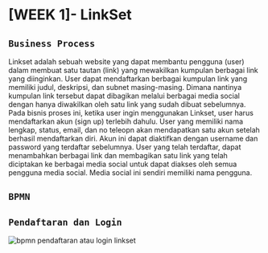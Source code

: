 # [WEEK 1]- LinkSet

## `Business Process`
Linkset adalah sebuah website  yang dapat membantu pengguna (user) dalam membuat satu tautan (link) yang mewakilkan kumpulan berbagai link yang diinginkan. User dapat mendaftarkan berbagai kumpulan link yang memiliki judul, deskripsi, dan subnet masing-masing. Dimana nantinya kumpulan link tersebut dapat dibagikan melalui berbagai media social dengan hanya diwakilkan oleh satu link yang sudah dibuat sebelumnya.
Pada bisnis proses ini, ketika user ingin menggunakan Linkset, user harus mendaftarkan akun (sign up) terlebih dahulu. User yang memiliki nama lengkap, status, email, dan no teleopn akan mendapatkan satu akun setelah berhasil mendaftarkan diri. Akun ini dapat diaktifkan dengan username dan password yang terdaftar sebelumnya.
User yang telah terdaftar, dapat menambahkan berbagai link dan membagikan satu link yang telah diciptakan ke berbagai media social untuk dapat diakses oleh semua pengguna media social. Media social ini sendiri memiliki nama pengguna.

## `BPMN`
## `Pendaftaran dan Login`
![bpmn pendaftaran atau login linkset](https://user-images.githubusercontent.com/71377466/188409274-647ff4ca-05ff-46e7-b7f1-5a929525cb98.png)


